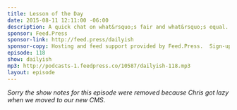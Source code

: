 ```yaml
---
title: Lesson of the Day
date: 2015-08-11 12:11:00 -06:00
description: A quick chat on what&rsquo;s fair and what&rsquo;s equal.
sponsor: Feed.Press
sponsor-link: http://feed.press/dailyish
sponsor-copy: Hosting and feed support provided by Feed.Press.  Sign-up today and try FeedPress on a 14 day trial (no contracts or commitments). Use promo code "dailyish" during checkout to get 10% off your first year.
episode: 118
show: dailyish
mp3: http://podcasts-1.feedpress.co/10587/dailyish-118.mp3
layout: episode
---
```


<em>Sorry the show notes for this episode were removed because Chris got lazy when we moved to our new CMS</em>.
